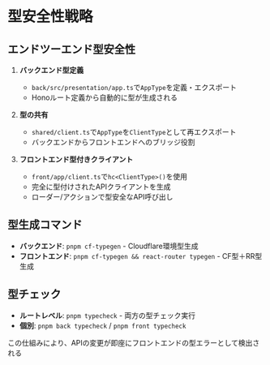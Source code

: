 # 型安全性戦略

## エンドツーエンド型安全性
1. **バックエンド型定義**
   - `back/src/presentation/app.ts`で`AppType`を定義・エクスポート
   - Honoルート定義から自動的に型が生成される

2. **型の共有**
   - `shared/client.ts`で`AppType`を`ClientType`として再エクスポート
   - バックエンドからフロントエンドへのブリッジ役割

3. **フロントエンド型付きクライアント**
   - `front/app/client.ts`で`hc<ClientType>()`を使用
   - 完全に型付けされたAPIクライアントを生成
   - ローダー/アクションで型安全なAPI呼び出し

## 型生成コマンド
- **バックエンド**: `pnpm cf-typegen` - Cloudflare環境型生成
- **フロントエンド**: `pnpm cf-typegen && react-router typegen` - CF型＋RR型生成

## 型チェック
- **ルートレベル**: `pnpm typecheck` - 両方の型チェック実行
- **個別**: `pnpm back typecheck` / `pnpm front typecheck`

この仕組みにより、APIの変更が即座にフロントエンドの型エラーとして検出される